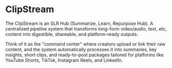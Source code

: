 # ClipStream

The ClipStream is an SLR Hub (Summarize, Learn, Repurpose Hub). A centralized pipeline system that transforms long-form video/audio, text, etc, content into digestible, shareable, and platform-ready outputs.

Think of it as the "command center" where creators upload or link their raw content, and the system automatically processes it into summaries, key insights, short clips, and ready-to-post packages tailored for platforms like YouTube Shorts, TikTok, Instagram Reels, and LinkedIn.
